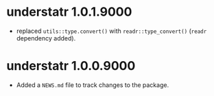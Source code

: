 # understatr 1.0.1.9000

* replaced `utils::type.convert()` with `readr::type_convert()` (`readr` dependency added).

# understatr 1.0.0.9000

* Added a `NEWS.md` file to track changes to the package.
